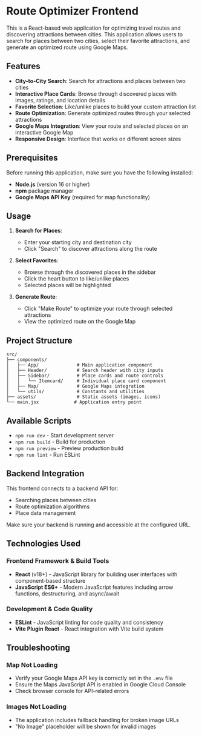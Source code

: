 # Route Optimizer Frontend

This is a React-based web application for optimizing travel routes and discovering attractions between cities. This application allows users to search for places between two cities, select their favorite attractions, and generate an optimized route using Google Maps.

## Features

- **City-to-City Search**: Search for attractions and places between two cities
- **Interactive Place Cards**: Browse through discovered places with images, ratings, and location details
- **Favorite Selection**: Like/unlike places to build your custom attraction list
- **Route Optimization**: Generate optimized routes through your selected attractions
- **Google Maps Integration**: View your route and selected places on an interactive Google Map
- **Responsive Design**: Interface that works on different screen sizes

## Prerequisites

Before running this application, make sure you have the following installed:

- **Node.js** (version 16 or higher)
- **npm** package manager
- **Google Maps API Key** (required for map functionality)

## Usage

1. **Search for Places**:

   - Enter your starting city and destination city
   - Click "Search" to discover attractions along the route

2. **Select Favorites**:

   - Browse through the discovered places in the sidebar
   - Click the heart button to like/unlike places
   - Selected places will be highlighted

3. **Generate Route**:
   - Click "Make Route" to optimize your route through selected attractions
   - View the optimized route on the Google Map

## Project Structure

```
src/
├── components/
│   ├── App/              # Main application component
│   ├── Header/           # Search header with city inputs
│   ├── Sidebar/          # Place cards and route controls
│   │   └── Itemcard/     # Individual place card component
│   ├── Map/              # Google Maps integration
│   └── utils/            # Constants and utilities
├── assets/               # Static assets (images, icons)
└── main.jsx             # Application entry point
```

## Available Scripts

- `npm run dev` - Start development server
- `npm run build` - Build for production
- `npm run preview` - Preview production build
- `npm run lint` - Run ESLint

## Backend Integration

This frontend connects to a backend API for:

- Searching places between cities
- Route optimization algorithms
- Place data management

Make sure your backend is running and accessible at the configured URL.

## Technologies Used

### Frontend Framework & Build Tools

- **React** (v18+) - JavaScript library for building user interfaces with component-based structure
- **JavaScript ES6+** - Modern JavaScript features including arrow functions, destructuring, and async/await

### Development & Code Quality

- **ESLint** - JavaScript linting for code quality and consistency
- **Vite Plugin React** - React integration with Vite build system

## Troubleshooting

### Map Not Loading

- Verify your Google Maps API key is correctly set in the `.env` file
- Ensure the Maps JavaScript API is enabled in Google Cloud Console
- Check browser console for API-related errors

### Images Not Loading

- The application includes fallback handling for broken image URLs
- "No Image" placeholder will be shown for invalid images

